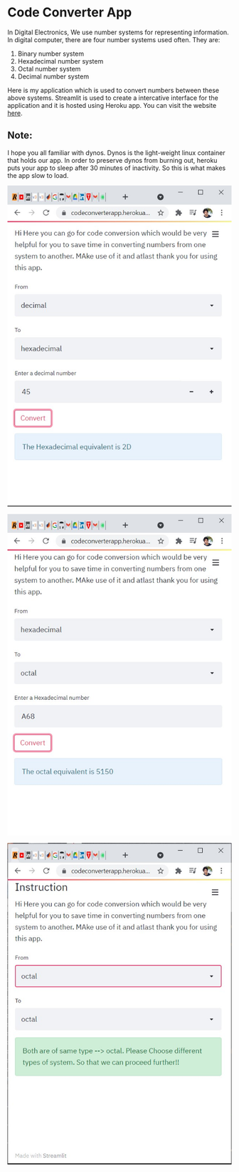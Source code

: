 # Code Converter App

 In Digital Electronics, We use number systems for representing information. In digital computer, there are four number systems used often. They are:
  
  1. Binary number system
  2. Hexadecimal number system
  3. Octal number system
  4. Decimal number system

Here is my application which is used to convert numbers between these above systems. Streamlit is used to create a intercative interface for the application and it is hosted using Heroku app. You can visit the website [here]( https://codeconverterapp.herokuapp.com/).

## Note:
  I hope you all familiar with dynos. Dynos is the light-weight linux container that holds our app. In order to preserve dynos from burning out, heroku puts your app to sleep after 30 minutes of inactivity. So this is what makes the app slow to load.


![](https://github.com/Annamalaisaravanan/code-converter-app/blob/main/images/stream_1.jpg)

![](https://github.com/Annamalaisaravanan/code-converter-app/blob/main/images/stream_2.jpg)

![](https://github.com/Annamalaisaravanan/code-converter-app/blob/main/images/stream_3.jpg)
